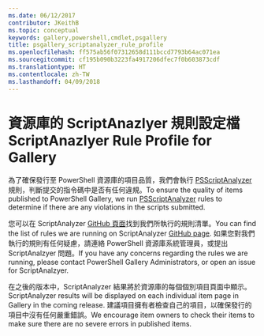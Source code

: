 ```yaml
---
ms.date: 06/12/2017
contributor: JKeithB
ms.topic: conceptual
keywords: gallery,powershell,cmdlet,psgallery
title: psgallery_scriptanalyzer_rule_profile
ms.openlocfilehash: ff575ab56f07312658d111bccd7793b64ac071ea
ms.sourcegitcommit: cf195b090b3223fa4917206dfec7f0b603873cdf
ms.translationtype: HT
ms.contentlocale: zh-TW
ms.lasthandoff: 04/09/2018
---
```

# <a name="scriptanazlyer-rule-profile-for-gallery"></a><span data-ttu-id="0f6c8-103">資源庫的 ScriptAnazlyer 規則設定檔</span><span class="sxs-lookup"><span data-stu-id="0f6c8-103">ScriptAnazlyer Rule Profile for Gallery</span></span>
<span data-ttu-id="0f6c8-104">為了確保發行至 PowerShell 資源庫的項目品質，我們會執行 [PSScriptAnalyzer](https://github.com/PowerShell/PSScriptAnalyzer) 規則，判斷提交的指令碼中是否有任何違規。</span><span class="sxs-lookup"><span data-stu-id="0f6c8-104">To ensure the quality of items published to PowerShell Gallery, we run [PSScriptAnalyzer](https://github.com/PowerShell/PSScriptAnalyzer) rules to determine if there are any violations in the scripts submitted.</span></span>

<span data-ttu-id="0f6c8-105">您可以在 ScriptAnalyzer [GitHub 頁面](https://github.com/PowerShell/PSScriptAnalyzer/blob/development/Engine/Settings/PSGallery.psd1)找到我們所執行的規則清單。</span><span class="sxs-lookup"><span data-stu-id="0f6c8-105">You can find the list of rules we are running on ScriptAnalyzer [GitHub page](https://github.com/PowerShell/PSScriptAnalyzer/blob/development/Engine/Settings/PSGallery.psd1).</span></span>
<span data-ttu-id="0f6c8-106">如果您對我們執行的規則有任何疑慮，請連絡 PowerShell 資源庫系統管理員，或提出 ScriptAnalzyer 問題。</span><span class="sxs-lookup"><span data-stu-id="0f6c8-106">If you have any concerns regarding the rules we are running, please contact PowerShell Gallery Administrators, or open an issue for ScriptAnalzyer.</span></span>

<span data-ttu-id="0f6c8-107">在之後的版本中，ScriptAnalyzer 結果將於資源庫的每個個別項目頁面中顯示。</span><span class="sxs-lookup"><span data-stu-id="0f6c8-107">ScriptAnalyzer results will be displayed on each individual item page in Gallery in the coming release.</span></span> <span data-ttu-id="0f6c8-108">建議項目擁有者檢查自己的項目，以確保發行的項目中沒有任何嚴重錯誤。</span><span class="sxs-lookup"><span data-stu-id="0f6c8-108">We encourage item owners to check their items to make sure there are no severe errors in published items.</span></span>